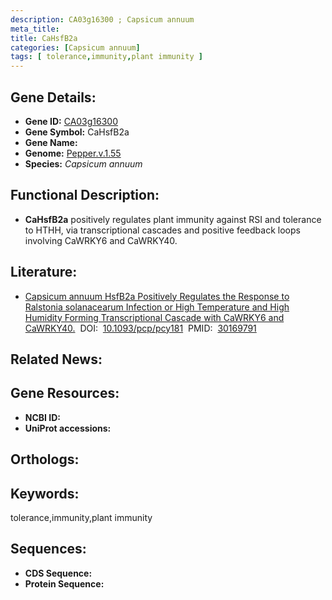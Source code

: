 ```yaml
---
description: CA03g16300 ; Capsicum annuum
meta_title:
title: CaHsfB2a
categories: [Capsicum annuum]
tags: [ tolerance,immunity,plant immunity ]
---
```


## Gene Details:
- **Gene ID:**	[CA03g16300]()
- **Gene Symbol:** CaHsfB2a
- **Gene Name:** 
- **Genome:** [Pepper.v.1.55]()
- **Species:** *Capsicum annuum*

## Functional Description:
   - **CaHsfB2a** positively regulates plant immunity against RSI and tolerance to HTHH, via transcriptional cascades and positive feedback loops involving CaWRKY6 and CaWRKY40.

## Literature:
   - [Capsicum annuum HsfB2a Positively Regulates the Response to Ralstonia solanacearum Infection or High Temperature and High Humidity Forming Transcriptional Cascade with CaWRKY6 and CaWRKY40.]( https://academic.oup.com/pcp/article/59/12/2608/5087722?login=true)&nbsp;&nbsp;DOI:&nbsp;&nbsp;[10.1093/pcp/pcy181](https://academic.oup.com/pcp/article/59/12/2608/5087722?login=true)&nbsp;&nbsp;PMID:&nbsp;&nbsp;[30169791](https://pubmed.ncbi.nlm.nih.gov/30169791/)

## Related News:

## Gene Resources:
- **NCBI ID:** [](https://www.ncbi.nlm.nih.gov/gene/?term=)
- **UniProt accessions:** [](https://www.uniprot.org/uniprotkb//entry)

## Orthologs:


## Keywords:
tolerance,immunity,plant immunity

## Sequences:
- **CDS Sequence:**
- **Protein Sequence:**
